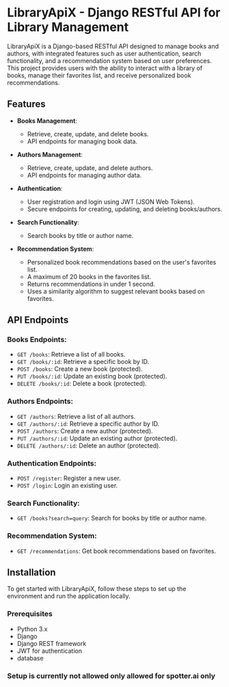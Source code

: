 # LibraryApiX - Django RESTful API for Library Management

LibraryApiX is a Django-based RESTful API designed to manage books and authors, with integrated features such as user authentication, search functionality, and a recommendation system based on user preferences. This project provides users with the ability to interact with a library of books, manage their favorites list, and receive personalized book recommendations.

## Features

- **Books Management**:
  - Retrieve, create, update, and delete books.
  - API endpoints for managing book data.
  
- **Authors Management**:
  - Retrieve, create, update, and delete authors.
  - API endpoints for managing author data.

- **Authentication**:
  - User registration and login using JWT (JSON Web Tokens).
  - Secure endpoints for creating, updating, and deleting books/authors.

- **Search Functionality**:
  - Search books by title or author name.

- **Recommendation System**:
  - Personalized book recommendations based on the user's favorites list.
  - A maximum of 20 books in the favorites list.
  - Returns recommendations in under 1 second.
  - Uses a similarity algorithm to suggest relevant books based on favorites.

## API Endpoints

### Books Endpoints:
- `GET /books`: Retrieve a list of all books.
- `GET /books/:id`: Retrieve a specific book by ID.
- `POST /books`: Create a new book (protected).
- `PUT /books/:id`: Update an existing book (protected).
- `DELETE /books/:id`: Delete a book (protected).

### Authors Endpoints:
- `GET /authors`: Retrieve a list of all authors.
- `GET /authors/:id`: Retrieve a specific author by ID.
- `POST /authors`: Create a new author (protected).
- `PUT /authors/:id`: Update an existing author (protected).
- `DELETE /authors/:id`: Delete an author (protected).

### Authentication Endpoints:
- `POST /register`: Register a new user.
- `POST /login`: Login an existing user.

### Search Functionality:
- `GET /books?search=query`: Search for books by title or author name.

### Recommendation System:
- `GET /recommendations`: Get book recommendations based on favorites.

## Installation

To get started with LibraryApiX, follow these steps to set up the environment and run the application locally.

### Prerequisites

- Python 3.x
- Django
- Django REST framework
- JWT for authentication
-  database

### Setup is currently not allowed only allowed for spotter.ai only 
